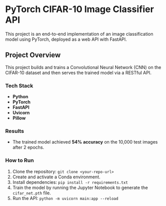 # PyTorch CIFAR-10 Image Classifier API

This project is an end-to-end implementation of an image classification model using PyTorch, deployed as a web API with FastAPI.

## Project Overview

This project builds and trains a Convolutional Neural Network (CNN) on the CIFAR-10 dataset and then serves the trained model via a RESTful API.

### Tech Stack
- **Python**
- **PyTorch**
- **FastAPI**
- **Uvicorn**
- **Pillow**

### Results
- The trained model achieved **54% accuracy** on the 10,000 test images after 2 epochs.

### How to Run
1. Clone the repository: `git clone <your-repo-url>`
2. Create and activate a Conda environment.
3. Install dependencies: `pip install -r requirements.txt`
4. Train the model by running the Jupyter Notebook to generate the `cifar_net.pth` file.
5. Run the API: `python -m uvicorn main:app --reload`